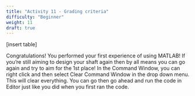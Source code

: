 ```yaml
---
title: "Activity 11 - Grading criteria"
difficulty: "Beginner"
weight: 11
draft: true
---
```

[insert table]

Congratulations! You performed your first experience of using MATLAB! If you’re still aiming to design your shaft again then by all means you can go again and try to aim for the 1st place! In the Command Window, you can right click and then select Clear Command Window in the drop down menu. This will clear everything. You can go then go ahead and run the code in Editor just like you did when you first ran the code.